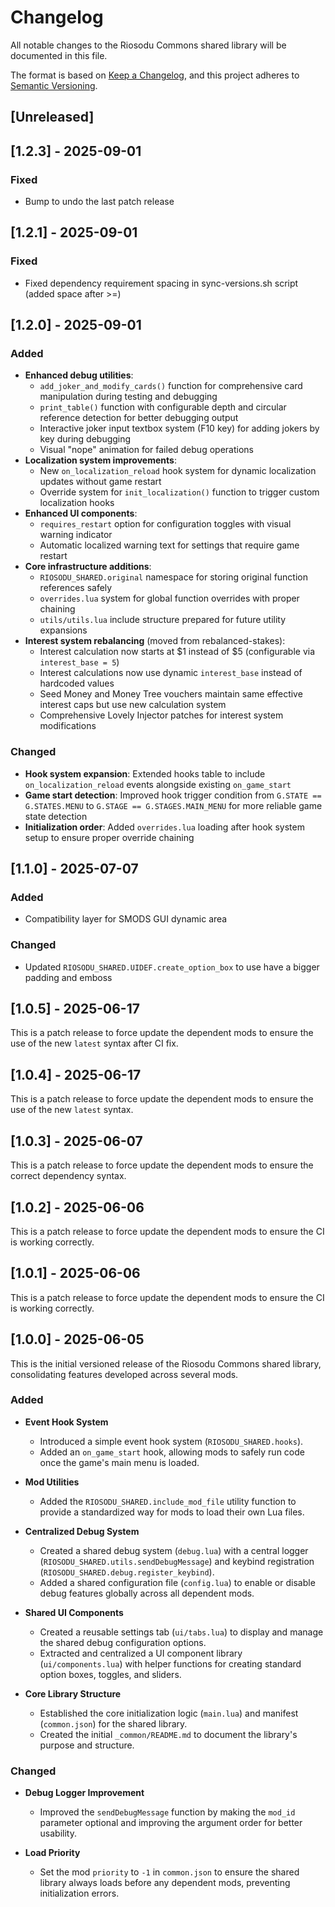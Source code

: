 # Changelog

All notable changes to the Riosodu Commons shared library will be documented in this file.

The format is based on [Keep a Changelog](https://keepachangelog.com/en/1.0.0/),
and this project adheres to [Semantic Versioning](https://semver.org/spec/v2.0.0.html).

## [Unreleased]

## [1.2.3] - 2025-09-01

### Fixed
- Bump to undo the last patch release

## [1.2.1] - 2025-09-01

### Fixed
- Fixed dependency requirement spacing in sync-versions.sh script (added space after >=)

## [1.2.0] - 2025-09-01

### Added
- **Enhanced debug utilities**:
  - `add_joker_and_modify_cards()` function for comprehensive card manipulation during testing and debugging
  - `print_table()` function with configurable depth and circular reference detection for better debugging output
  - Interactive joker input textbox system (F10 key) for adding jokers by key during debugging
  - Visual "nope" animation for failed debug operations
- **Localization system improvements**:
  - New `on_localization_reload` hook system for dynamic localization updates without game restart
  - Override system for `init_localization()` function to trigger custom localization hooks
- **Enhanced UI components**:
  - `requires_restart` option for configuration toggles with visual warning indicator
  - Automatic localized warning text for settings that require game restart
- **Core infrastructure additions**:
  - `RIOSODU_SHARED.original` namespace for storing original function references safely
  - `overrides.lua` system for global function overrides with proper chaining
  - `utils/utils.lua` include structure prepared for future utility expansions
- **Interest system rebalancing** (moved from rebalanced-stakes):
  - Interest calculation now starts at $1 instead of $5 (configurable via `interest_base = 5`)
  - Interest calculations now use dynamic `interest_base` instead of hardcoded values
  - Seed Money and Money Tree vouchers maintain same effective interest caps but use new calculation system
  - Comprehensive Lovely Injector patches for interest system modifications

### Changed
- **Hook system expansion**: Extended hooks table to include `on_localization_reload` events alongside existing `on_game_start`
- **Game start detection**: Improved hook trigger condition from `G.STATE == G.STATES.MENU` to `G.STAGE == G.STAGES.MAIN_MENU` for more reliable game state detection
- **Initialization order**: Added `overrides.lua` loading after hook system setup to ensure proper override chaining

## [1.1.0] - 2025-07-07
### Added
- Compatibility layer for SMODS GUI dynamic area

### Changed
- Updated `RIOSODU_SHARED.UIDEF.create_option_box` to use have a bigger padding and emboss

## [1.0.5] - 2025-06-17
This is a patch release to force update the dependent mods to ensure the use of the new `latest` syntax after CI fix.

## [1.0.4] - 2025-06-17
This is a patch release to force update the dependent mods to ensure the use of the new `latest` syntax.

## [1.0.3] - 2025-06-07
This is a patch release to force update the dependent mods to ensure the correct dependency syntax.

## [1.0.2] - 2025-06-06
This is a patch release to force update the dependent mods to ensure the CI is working correctly.

## [1.0.1] - 2025-06-06
This is a patch release to force update the dependent mods to ensure the CI is working correctly.

## [1.0.0] - 2025-06-05

This is the initial versioned release of the Riosodu Commons shared library, consolidating features developed across several mods.

### Added

-   **Event Hook System**
    -   Introduced a simple event hook system (`RIOSODU_SHARED.hooks`).
    -   Added an `on_game_start` hook, allowing mods to safely run code once the game's main menu is loaded.

-   **Mod Utilities**
    -   Added the `RIOSODU_SHARED.include_mod_file` utility function to provide a standardized way for mods to load their own Lua files.

-   **Centralized Debug System**
    -   Created a shared debug system (`debug.lua`) with a central logger (`RIOSODU_SHARED.utils.sendDebugMessage`) and keybind registration (`RIOSODU_SHARED.debug.register_keybind`).
    -   Added a shared configuration file (`config.lua`) to enable or disable debug features globally across all dependent mods.

-   **Shared UI Components**
    -   Created a reusable settings tab (`ui/tabs.lua`) to display and manage the shared debug configuration options.
    -   Extracted and centralized a UI component library (`ui/components.lua`) with helper functions for creating standard option boxes, toggles, and sliders.

-   **Core Library Structure**
    -   Established the core initialization logic (`main.lua`) and manifest (`common.json`) for the shared library.
    -   Created the initial `_common/README.md` to document the library's purpose and structure.

### Changed

-   **Debug Logger Improvement**
    -   Improved the `sendDebugMessage` function by making the `mod_id` parameter optional and improving the argument order for better usability.

-   **Load Priority**
    -   Set the mod `priority` to `-1` in `common.json` to ensure the shared library always loads before any dependent mods, preventing initialization errors.
